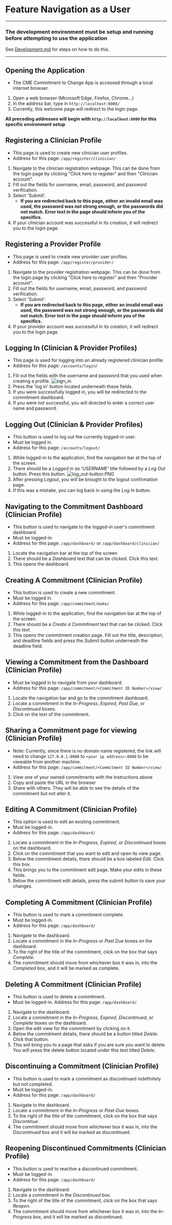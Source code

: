 # Feature Navigation as a User
***
### **__The development environment must be setup and running before attempting to use the application__**
See [Development.md](Development.md) for steps on how to do this.
***

## Opening the Application
- The CME Commitment to Change App is accessed through a local internet browser.
1. Open a web browser (Microsoft Edge, Firefox, Chrome...)
2. In the address bar, type in `http://localhost:8000/`
3. Currently, this welcome page will redirect to the login page.

**All preceding addresses will begin with `http://localhost:8000` for this specific environment setup**

  
## Registering a Clinician Profile
- This page is used to create new clinician user profiles.
- Address for this page: `/app/register/clinician/`
1. Navigate to the clinician registration webpage. This can be done from the 
login page by clicking "Click here to register" and then "Clinician account".
2. Fill out the fields for username, email, password, and password verification.
3. Select 'Submit'.
   - **If you are redirected back to this page, either an invalid email was used, 
    the password was not strong enough, or the passwords did not match. Error 
    text in the page should inform you of the specifics.**
3. If your clinician account was successful in its creation, it will redirect you to the
   login page.

## Registering a Provider Profile
- This page is used to create new provider user profiles.
- Address for this page: `/app/register/provider/`
1. Navigate to the provider registration webpage. This can be done from the 
login page by clicking "Click here to register" and then "Provider account".
2. Fill out the fields for username, email, password, and password verification.
3. Select 'Submit'.
   - **If you are redirected back to this page, either an invalid email was used, 
    the password was not strong enough, or the passwords did not match. Error 
    text in the page should inform you of the specifics.**
3. If your provider account was successful in its creation, it will redirect you to the
   login page.


## Logging In (Clinician & Provider Profiles)
- This page is used for logging into an already registered clinician profile.
- Address for this page: `/accounts/login/`
1. Fill out the fields with the username and password that you used when creating a profile.
![sign_in](<../Auxiliary Files/Images/User_Images/sign_in.PNG>)
2. Press the 'log in' button located underneath these fields.
3. If you were successfully logged in, you will be redirected to the commitment dashboard.
4. If you were not successful, you will directed to enter a correct user name and password.


## Logging Out (Clinician & Provider Profiles)
- This button is used to log out the currently logged-in user.
- Must be logged in.
- Address for this page: `/accounts/logout/`
1. While logged-in to the application, find the navigation bar at the top of the screen.
2. There should be a *Logged in as 'USERNAME'* title followed by a *Log Out* button. Press this button.
![log_out-button.PNG](<../Auxiliary Files/Images/User_Images/log_out_button.PNG>)
3. After pressing *Logout*, you will be brought to the logout confirmation page.
4. If this was a mistake, you can log back in using the *Log In* button.


## Navigating to the Commitment Dashboard (Clinician Profile)
- This button is used to navigate to the logged-in user's commitment dashboard.
- Must be logged-in
- Address for this page: `/app/dashboard/` or `/app/dashboard/clinician/`
1. Locate the navigation bar at the top of the screen
2. There should be a *Dashboard* text that can be clicked. Click this text.
3. This opens the dashboard.


## Creating A Commitment (Clinician Profile)
- This button is used to create a new commitment.
- Must be logged in.
- Address for this page: `/app/commitment/make/`
1. While logged-in to the application, find the navigation bar at the top of the screen.
2. There should be a *Create a Commitment* text that can be clicked. Click this text.
3. This opens the commitment creation page. Fill out the title, description, and deadline fields
   and press the *Submit* button underneath the deadline field.


## Viewing a Commitment from the Dashboard (Clinician Profile)
- Must be logged in to navigate from your dashboard.
- Address for this page: `/app/commitment/<Commitment ID Number>/view/`
1. Locate the navigation bar and go to the commitment dashboard.
2. Locate a commitment in the *In-Progress*, *Expired*, *Past Due*, or *Discontinued* boxes.
3. Click on the text of the commitment.

## Sharing a Commitment page for viewing (Clinician Profile)
- Note: Currently, since there is no domain name registered, the link will need
to change `127.0.0.1:8000` to `<your ip address>:8000` to be viewable from 
another machine.
- Address for this page: `/app/commitment/<Commitment ID Number>/view/`
1. View one of your owned commitments with the instructions above
2. Copy and paste the URL in the browser
3. Share with others. They will be able to see the details of the commitment but
not alter it.

## Editing A Commitment (Clinician Profile)
- This option is used to edit an existing commitment.
- Must be logged-in.
- Address for this page: `/app/dashboard/`
1. Locate a commitment in the *In-Progress*, *Expired*, or *Discontinued* boxes 
on the dashboard.
2. Click on the commitment that you want to edit and open its view page.
3. Below the commitment details, there should be a box labeled *Edit*. Click this box.
4. This brings you to the commitment edit page. Make your edits in these fields.
5. Below the commitment edit details, press the submit button to save your changes.


## Completing A Commitment (Clinician Profile)
- This button is used to mark a commitment complete.
- Must be logged-in.
- Address for this page: `/app/dashboard/`
1. Navigate to the dashboard.
2. Locate a commitment in the *In-Progress* or *Past Due* boxes on the dashboard.
3. To the right of the title of the commitment, click on the box that says *Complete*.
4. The commitment should move from whichever box it was in, into the *Completed* box, 
   and it will be marked as complete.


## Deleting A Commitment (Clinician Profile)
- This button is used to delete a commitment.
- Must be logged-in.
Address for this page: `/app/dashboard/`
1. Navigate to the dashboard.
2. Locate a commitment in the *In-Progress*, *Expired*, *Discontinued*, or *Complete* boxes on the dashboard.
3. Open the edit view for the commitment by clicking on it.
4. Below the commitment details, there should be a button titled *Delete*. Click that button.
5. This will bring you to a page that asks if you are sure you want to delete. You will press
   the delete button located under this text titled *Delete*.


## Discontinuing a Commitment (Clinician Profile)
- This button is used to mark a commitment as discontinued indefinitely but not
completed.
- Must be logged-in.
- Address for this page: `/app/dashboard/`
1. Navigate to the dashboard.
2. Locate a commitment in the *In-Progress* or *Past-Due* boxes.
3. To the right of the title of the commitment, click on the box that says *Discontinue*.
4. The commitment should move from whichever box it was in, into the *Discontinued* box
   and it will be marked as discontinued.


## Reopening Discontinued Commitments (Clinician Profile)
- This button is used to reactive a discontinued commitment.
- Must be logged-in.
- Address for this page: `/app/dashboard/`
1. Navigate to the dashboard.
2. Locate a commitment in the *Discontinued* box.
3. To the right of the title of the commitment, click on the box that says *Reopen*.
4. The commitment should move from whichever box it was in, into the *In-Progress* box,
   and it will be marked as discontinued.


